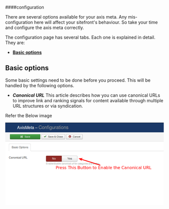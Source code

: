 <a name="configuration"></a>
####configuration

There are several options available for your axis meta. Any mis-configuration here will affect your sitefront's behaviour. So take your time and configure the axis meta correctly.

The configuration page has several tabs. Each one is explained in detail. They are:

* **[Basic options](#basic_options)**


<a name="basic_options"></a>
## Basic options

Some basic settings need to be done before you proceed. This will be handled by the following options.

 * ***Canonical URL***
This article describes how you can use canonical URLs to improve link and ranking signals for content available through multiple URL structures or via syndication.

Refer the Below image

![canonical URL](./assets/images/Selection_007.png)

